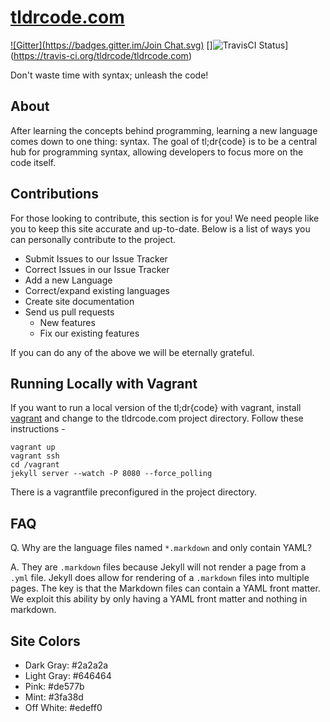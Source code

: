 [tldrcode.com](http://tldrcode.com)
============
[![Gitter](https://badges.gitter.im/Join Chat.svg)](https://gitter.im/tldrcode/tldrcode.com?utm_source=badge&utm_medium=badge&utm_campaign=pr-badge&utm_content=badge)
[]![TravisCI Status](https://travis-ci.org/tldrcode/tldrcode.com.svg)](https://travis-ci.org/tldrcode/tldrcode.com)

Don't waste time with syntax; unleash the code!

## About
After learning the concepts behind programming, learning a new language comes
down to one thing: syntax. The goal of tl;dr{code} is to be a central hub for
programming syntax, allowing developers to focus more on the code itself.

Contributions
-------------
For those looking to contribute, this section is for you! We need people like you to keep this site accurate and up-to-date. Below is a list of ways you can personally contribute to the project.

- Submit Issues to our Issue Tracker
- Correct Issues in our Issue Tracker
- Add a new Language
- Correct/expand existing languages
- Create site documentation
- Send us pull requests
  - New features
  - Fix our existing features

If you can do any of the above we will be eternally grateful.

## Running Locally with Vagrant
If you want to run a local version of the tl;dr{code} with vagrant, install
[vagrant](https://www.vagrantup.com/) and change to the tldrcode.com project directory. Follow these instructions -

    vagrant up
    vagrant ssh
    cd /vagrant
    jekyll server --watch -P 8080 --force_polling

There is a vagrantfile preconfigured in the project directory.

FAQ
---
Q. Why are the language files named `*.markdown` and only contain YAML?

A. They are `.markdown` files because Jekyll will not render a page from a `.yml` file. Jekyll does allow for rendering of a `.markdown` files into multiple pages. The key is that the Markdown files can contain a YAML front matter. We exploit this ability by only having a YAML front matter and nothing in markdown.

## Site Colors
- Dark Gray: #2a2a2a
- Light Gray: #646464
- Pink: #de577b
- Mint: #3fa38d
- Off White: #edeff0
